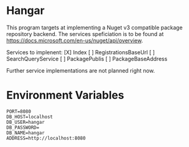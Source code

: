 # Hangar
This program targets at implementing a Nuget v3 compatible package repository backend. 
The services speficiation is to be found at https://docs.microsoft.com/en-us/nuget/api/overview.

Services to implenent:
[X] Index
[ ] RegistrationsBaseUrl
[ ] SearchQueryService
[ ] PackagePublis
[ ] PackageBaseAddress

Further service implementations are not planned right now.

# Environment Variables
```
PORT=8080
DB_HOST=localhost
DB_USER=hangar
DB_PASSWORD=
DB_NAME=hangar
ADDRESS=http://localhost:8080
```
